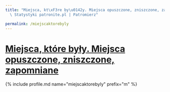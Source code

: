 ```yaml
---
title: "Miejsca, kt\xF3re by\u0142y. Miejsca opuszczone, zniszczone, zapomniane |\
  \ Statystyki patronite.pl | Patromierz"

permalink: /miejscaktorebyly
---
```


# [Miejsca, które były. Miejsca opuszczone, zniszczone, zapomniane](https://patronite.pl/miejscaktorebyly)

{% include profile.md name="miejscaktorebyly" prefix="m" %}
